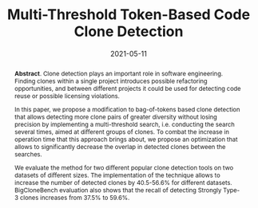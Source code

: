 ---
title: "Multi-Threshold Token-Based Code Clone Detection"
authors: '<i>Yaroslav Golubev, Viktor Poletansky, Nikita Povarov, and Timofey Bryksin</i>'
collection: publications
permalink: /publication/2021-05-11-parametric-curve
excerpt: 'This paper is about the number 1. The number 2 is left for future work.'
date: 2021-05-11
venue: "the proceedings of <b>SANER'21</b>"
paperurl: 'https://arxiv.org/abs/2002.05204'
citation: 'Golubev, Y., Poletansky, V., Povarov, N., & Bryksin, T. (2021, March). Multi-Threshold Token-Based Code Clone Detection. In 2021 IEEE International Conference on Software Analysis, Evolution and Reengineering (SANER) (pp. 496-500). IEEE.'
abstract: <p><b>Abstract</b>. Clone detection plays an important role in software engineering. Finding clones within a single project introduces possible refactoring opportunities, and between different projects it could be used for detecting code reuse or possible licensing violations.</p><p>In this paper, we propose a modification to bag-of-tokens based clone detection that allows detecting more clone pairs of greater diversity without losing precision by implementing a multi-threshold search, i.e. conducting the search several times, aimed at different groups of clones. To combat the increase in operation time that this approach brings about, we propose an optimization that allows to significantly decrease the overlap in detected clones between the searches.</p><p>We evaluate the method for two different popular clone detection tools on two datasets of different sizes. The implementation of the technique allows to increase the number of detected clones by 40.5-56.6% for different datasets. BigCloneBench evaluation also shows that the recall of detecting Strongly Type-3 clones increases from 37.5% to 59.6%.</p>
---